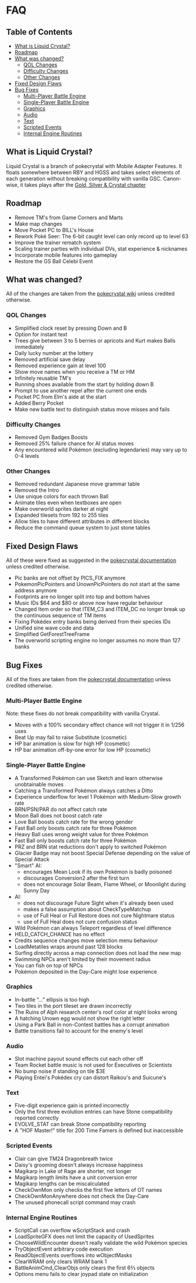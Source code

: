 # FAQ

## Table of Contents

- [What is Liquid Crystal?](#what-is-liquid-crystal)
- [Roadmap](#roadmap)
- [What was changed?](#what-was-changed)
  - [QOL Changes](#qol-changes)
  - [Difficulty Changes](#difficulty-changes)
  - [Other Changes](#other-changes)
- [Fixed Design Flaws](#fixed-design-flaws)
- [Bug Fixes](#bug-fixes)
  - [Multi-Player Battle Engine](#multi-player-battle-engine)
  - [Single-Player Battle Engine](#single-player-battle-engine)
  - [Graphics](#graphics)
  - [Audio](#audio)
  - [Text](#text)
  - [Scripted Events](#scripted-events)
  - [Internal Engine Routines](#internal-engine-routines)

## What is Liquid Crystal?

Liquid Crystal is a branch of pokecrystal with Mobile Adapter Features. It floats somewhere between RBY and HGSS and takes select elements of each generation without breaking compatibility with vanilla GSC. Canon-wise, it takes plays after the [Gold, Silver & Crystal chapter](https://bulbapedia.bulbagarden.net/wiki/Gold,_Silver_%26_Crystal_chapter_(Adventures))

## Roadmap
- Remove TM's from Game Corners and Marts
- Make map changes
- Move Pocket PC to BILL's House
- Rework Poké Seer: The 6-bit caught level can only record up to level 63
- Improve the trainer rematch system
- Scaling trainer parties with individual DVs, stat experience & nicknames
- Incorporate mobile features into gameplay
- Restore the GS Ball Celebi Event

## What was changed?

All of the changes are taken from the [pokecrystal wiki](https://github.com/pret/pokecrystal/wiki/Tutorials) unless credited otherwise.

### QOL Changes

- Simplified clock reset by pressing Down and B
- Option for instant text
- Trees give between 3 to 5 berries or apricots and Kurt makes Balls immediately
- Daily lucky number at the lottery
- Removed artificial save delay
- Removed experience gain at level 100
- Show move names when you receive a TM or HM
- Infinitely reusable TM's
- Running shoes available from the start by holding down B
- Prompt to use another repel after the current one ends
- Pocket PC from Elm's aide at the start
- Added Berry Pocket
- Make new battle text to distinguish status move misses and fails

### Difficulty Changes
- Removed Gym Badges Boosts
- Removed 25% failure chance for AI status moves
- Any encountered wild Pokémon (excluding legendaries) may vary up to 0-4 levels

### Other Changes
- Removed redundant Japanese move grammar table
- Removed the Intro
- Use unique colors for each thrown Ball
- Animate tiles even when textboxes are open
- Make overworld sprites darker at night
- Expanded tilesets from 192 to 255 tiles
- Allow tiles to have different attributes in different blocks
- Reduce the command queue system to just stone tables

## Fixed Design Flaws

All of these were fixed as suggested in the [pokecrystal documentation](https://pret.github.io/pokecrystal/design_flaws.html) unless credited otherwise.

- Pic banks are not offset by PICS_FIX anymore
- PokemonPicPointers and UnownPicPointers do not start at the same address anymore
- Footprints are no longer split into top and bottom halves
- Music IDs $64 and $80 or above now have regular behaviour
- Changed Item order so that ITEM_C3 and ITEM_DC no longer break up the continuous sequence of TM items
- Fixing Pokédex entry banks being derived from their species IDs
- Unified sine wave code and data
- Simplified GetForestTreeFrame
- The overworld scripting engine no longer assumes no more than 127 banks

## Bug Fixes

All of the fixes are taken from the [pokecrystal documentation](https://pret.github.io/pokecrystal/bugs_and_glitches.html) unless credited otherwise.

### Multi-Player Battle Engine

Note: these fixes do not break compatibility with vanilla Crystal.

- Moves with a 100% secondary effect chance will not trigger it in 1/256 uses
- Beat Up may fail to raise Substitute (cosmetic)
- HP bar animation is slow for high HP (cosmetic)
- HP bar animation off-by-one error for low HP (cosmetic)

### Single-Player Battle Engine

- A Transformed Pokémon can use Sketch and learn otherwise unobtainable moves
- Catching a Transformed Pokémon always catches a Ditto
- Experience underflow for level 1 Pokémon with Medium-Slow growth rate
- BRN/PSN/PAR do not affect catch rate
- Moon Ball does not boost catch rate
- Love Ball boosts catch rate for the wrong gender
- Fast Ball only boosts catch rate for three Pokémon
- Heavy Ball uses wrong weight value for three Pokémon
- Fast Ball only boosts catch rate for three Pokémon
- PRZ and BRN stat reductions don't apply to switched Pokémon
- Glacier Badge may not boost Special Defense depending on the value of Special Attack
- "Smart" AI:
  - encourages Mean Look if its own Pokémon is badly poisoned
  - discourages Conversion2 after the first turn
  - does not encourage Solar Beam, Flame Wheel, or Moonlight during Sunny Day
- AI:
  - does not discourage Future Sight when it's already been used
  - makes a false assumption about CheckTypeMatchup
  - use of Full Heal or Full Restore does not cure Nightmare status
  - use of Full Heal does not cure confusion status
- Wild Pokémon can always Teleport regardless of level difference
- HELD_CATCH_CHANCE has no effect
- Credits sequence changes move selection menu behaviour
- LoadMetatiles wraps around past 128 blocks
- Surfing directly across a map connection does not load the new map
- Swimming NPCs aren't limited by their movement radius
- You can fish on top of NPCs
- Pokémon deposited in the Day-Care might lose experience

### Graphics
- In-battle “…” ellipsis is too high
- Two tiles in the port tileset are drawn incorrectly
- The Ruins of Alph research center's roof color at night looks wrong
- A hatching Unown egg would not show the right letter
- Using a Park Ball in non-Contest battles has a corrupt animation
- Battle transitions fail to account for the enemy's level

### Audio
- Slot machine payout sound effects cut each other off
- Team Rocket battle music is not used for Executives or Scientists
- No bump noise if standing on tile $3E
- Playing Entei's Pokédex cry can distort Raikou's and Suicune's

### Text
- Five-digit experience gain is printed incorrectly
- Only the first three evolution entries can have Stone compatibility reported correctly
- EVOLVE_STAT can break Stone compatibility reporting
- A "HOF Master!" title for 200 Time Famers is defined but inaccessible

### Scripted Events
- Clair can give TM24 Dragonbreath twice
- Daisy's grooming doesn't always increase happiness
- Magikarp in Lake of Rage are shorter, not longer
- Magikarp length limits have a unit conversion error
- Magikarp lengths can be miscalculated
- CheckOwnMon only checks the first five letters of OT names
- CheckOwnMonAnywhere does not check the Day-Care
- The unused phonecall script command may crash

### Internal Engine Routines
- ScriptCall can overflow wScriptStack and crash
- LoadSpriteGFX does not limit the capacity of UsedSprites
- ChooseWildEncounter doesn't really validate the wild Pokémon species
- TryObjectEvent arbitrary code execution
- ReadObjectEvents overflows into wObjectMasks
- ClearWRAM only clears WRAM bank 1
- BattleAnimCmd_ClearObjs only clears the first 6⅔ objects
- Options menu fails to clear joypad state on initialization
